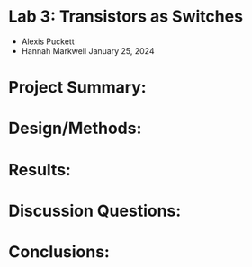 # Lab 3: Transistors as Switches

* Alexis Puckett 
* Hannah Markwell
January 25, 2024

# Project Summary:

# Design/Methods:

# Results:

# Discussion Questions:

# Conclusions:
